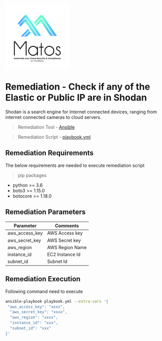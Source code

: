 [<img src="https://github.com/cloudmatos/Matos/blob/main/images/matos-logo.png" width="200" height="200">](https://www.cloudmatos.com/)

# Remediation - Check if any of the Elastic or Public IP are in Shodan 

Shodan is a search engine for Internet connected devices, ranging from internet connected cameras to cloud servers.

> Remediation Tool   - [Ansible](https://www.ansible.com/)

> Remediation Script - [playbook.yml](playbook.yml)

## Remediation Requirements
The below requirements are needed to execute remediation script

> pip packages
- python >= 3.6
- boto3 >= 1.15.0
- botocore >= 1.18.0

## Remediation Parameters

| Parameter | Comments |
| ------ | ------ |
| aws_access_key | AWS Access key  |
| aws_secret_key | AWS Secret key  |
| aws_region     | AWS Region Name |
| instance_id    | EC2 Instance Id |
| subnet_id      | Subnet Id       |


## Remediation Execution
Following command need to execute
```sh
ansible-playbook playbook.yml --extra-vars '{
 "aws_access_key": "xxxx",
  "aws_secret_key": "xxxx",
  "aws_region": "xxxx",
  "instance_id": "xxx",
  "subnet_id": "xxx"
}'


